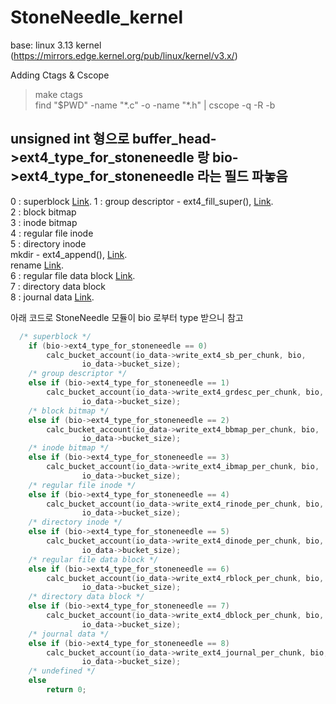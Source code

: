 # StoneNeedle_kernel
base: linux 3.13 kernel (https://mirrors.edge.kernel.org/pub/linux/kernel/v3.x/)



Adding Ctags & Cscope
>make ctags  
>find "$PWD" -name "\*.c" -o -name "\*.h" | cscope -q -R -b




## unsigned int 형으로 buffer_head->ext4_type_for_stoneneedle 랑 bio->ext4_type_for_stoneneedle 라는 필드 파놓음  

0 : superblock  [Link](https://github.com/ghdud4006/StoneNeedle_kernel/commit/1ee82346958eb81c3f16a5c5bc866d25c15a4cb4).
1 : group descriptor - ext4_fill_super(), [Link](https://github.com/ghdud4006/StoneNeedle_kernel/commit/63201855d557eeeeb517d77cb8af3356cc2a74e1).  
2 : block bitmap  
3 : inode bitmap  
4 : regular file inode  
5 : directory inode  
	mkdir - ext4_append(), [Link](https://github.com/ghdud4006/StoneNeedle_kernel/commit/da4d07ea899a574496dbb9af0be3a76ecd6b1bc0).  
	rename [Link](https://github.com/ghdud4006/StoneNeedle_kernel/commit/9dd949242784af2f2f0d4ad1fe1a74b74713d003).  
6 : regular file data block [Link](https://github.com/ghdud4006/StoneNeedle_kernel/commit/908ae75dcfbb3f0a6047739f4a41e36a9a814778).  
7 : directory data block  
8 : journal data  [Link](https://github.com/ghdud4006/StoneNeedle_kernel/commit/1df8117167be910fa8e952d6aba9b4071818bbed).

아래 코드로 StoneNeedle 모듈이 bio 로부터 type 받으니 참고  

```c
  /* superblock */
  	if (bio->ext4_type_for_stoneneedle == 0)
		calc_bucket_account(io_data->write_ext4_sb_per_chunk, bio,
			    io_data->bucket_size);
	/* group descriptor */
	else if (bio->ext4_type_for_stoneneedle == 1) 
		calc_bucket_account(io_data->write_ext4_grdesc_per_chunk, bio,
			    io_data->bucket_size);	
	/* block bitmap */
	else if (bio->ext4_type_for_stoneneedle == 2) 
		calc_bucket_account(io_data->write_ext4_bbmap_per_chunk, bio,
			    io_data->bucket_size);
	/* inode bitmap */
	else if (bio->ext4_type_for_stoneneedle == 3) 
		calc_bucket_account(io_data->write_ext4_ibmap_per_chunk, bio,
			    io_data->bucket_size);
	/* regular file inode */
	else if (bio->ext4_type_for_stoneneedle == 4) 
		calc_bucket_account(io_data->write_ext4_rinode_per_chunk, bio,
			    io_data->bucket_size);
	/* directory inode */
	else if (bio->ext4_type_for_stoneneedle == 5) 
		calc_bucket_account(io_data->write_ext4_dinode_per_chunk, bio,
			    io_data->bucket_size);
	/* regular file data block */
	else if (bio->ext4_type_for_stoneneedle == 6) 
		calc_bucket_account(io_data->write_ext4_rblock_per_chunk, bio,
			    io_data->bucket_size);
	/* directory data block */
	else if (bio->ext4_type_for_stoneneedle == 7) 
		calc_bucket_account(io_data->write_ext4_dblock_per_chunk, bio,
			    io_data->bucket_size);
	/* journal data */
	else if (bio->ext4_type_for_stoneneedle == 8) 
		calc_bucket_account(io_data->write_ext4_journal_per_chunk, bio,
			    io_data->bucket_size);
	/* undefined */
	else  
		return 0;
```
